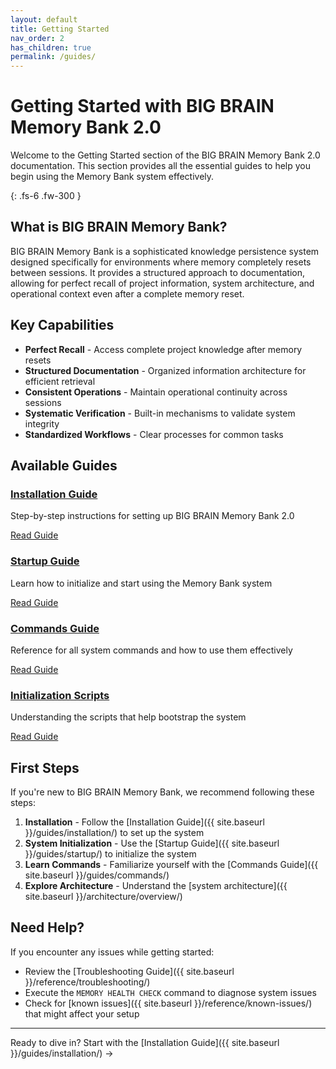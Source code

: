 ```yaml
---
layout: default
title: Getting Started
nav_order: 2
has_children: true
permalink: /guides/
---
```


# Getting Started with BIG BRAIN Memory Bank 2.0

Welcome to the Getting Started section of the BIG BRAIN Memory Bank 2.0
documentation. This section provides all the essential guides to help you begin
using the Memory Bank system effectively.

{: .fs-6 .fw-300 }

## What is BIG BRAIN Memory Bank?

BIG BRAIN Memory Bank is a sophisticated knowledge persistence system designed
specifically for environments where memory completely resets between sessions.
It provides a structured approach to documentation, allowing for perfect recall
of project information, system architecture, and operational context even after
a complete memory reset.

## Key Capabilities

- **Perfect Recall** - Access complete project knowledge after memory resets
- **Structured Documentation** - Organized information architecture for
  efficient retrieval
- **Consistent Operations** - Maintain operational continuity across sessions
- **Systematic Verification** - Built-in mechanisms to validate system integrity
- **Standardized Workflows** - Clear processes for common tasks

## Available Guides

<div class="guides-grid">
  <div class="guide-card">
    <h3><a href="{{ site.baseurl }}/guides/installation/">Installation Guide</a></h3>
    <p>Step-by-step instructions for setting up BIG BRAIN Memory Bank 2.0</p>
    <a href="{{ site.baseurl }}/guides/installation/" class="btn">Read Guide</a>
  </div>

  <div class="guide-card">
    <h3><a href="{{ site.baseurl }}/guides/startup/">Startup Guide</a></h3>
    <p>Learn how to initialize and start using the Memory Bank system</p>
    <a href="{{ site.baseurl }}/guides/startup/" class="btn">Read Guide</a>
  </div>

  <div class="guide-card">
    <h3><a href="{{ site.baseurl }}/guides/commands/">Commands Guide</a></h3>
    <p>Reference for all system commands and how to use them effectively</p>
    <a href="{{ site.baseurl }}/guides/commands/" class="btn">Read Guide</a>
  </div>

  <div class="guide-card">
    <h3><a href="{{ site.baseurl }}/guides/initialization-scripts/">Initialization Scripts</a></h3>
    <p>Understanding the scripts that help bootstrap the system</p>
    <a href="{{ site.baseurl }}/guides/initialization-scripts/" class="btn">Read Guide</a>
  </div>
</div>

## First Steps

If you're new to BIG BRAIN Memory Bank, we recommend following these steps:

1. **Installation** - Follow the [Installation
   Guide]({{ site.baseurl }}/guides/installation/) to set up the system
2. **System Initialization** - Use the [Startup
   Guide]({{ site.baseurl }}/guides/startup/) to initialize the system
3. **Learn Commands** - Familiarize yourself with the [Commands
   Guide]({{ site.baseurl }}/guides/commands/)
4. **Explore Architecture** - Understand the [system
   architecture]({{ site.baseurl }}/architecture/overview/)

## Need Help?

If you encounter any issues while getting started:

- Review the [Troubleshooting
  Guide]({{ site.baseurl }}/reference/troubleshooting/)
- Execute the `MEMORY HEALTH CHECK` command to diagnose system issues
- Check for [known issues]({{ site.baseurl }}/reference/known-issues/) that
  might affect your setup

---

Ready to dive in? Start with the [Installation
Guide]({{ site.baseurl }}/guides/installation/) →
